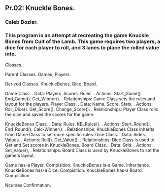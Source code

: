 ## Pr.02: Knuckle Bones.
### Caleb Dozier.
### This program is an attempt at recreating the game Knuckle Bones from Cult of the Lamb. This game requires two players, a dice for each player to roll, and 3 lanes to place the rolled value into.

Classes.

Parent Classes.
Games, Players.

Derived Classes.
KnuckleBones, Dice, Board.

Game Class.
   . Data: Players. Scores. Rules.
   . Actions: Start_Game(). End_Game(). Get_Winner(). 
   . Relationships: Game Class sets the rules and layout for the players.
Player Class.
   . Data: Name. Score. Stats.
   . Actions: Roll_Dice(). Get_Score(). Change_Score().
   . Relationships: Player Class rolls the dice and saves the scores for the game.

KnuckleBones Class.
   . Data: Rules. KB_Rules().
   . Actions: Start_Round(). End_Round(). Calc-Winner(). 
   . Relationships: KnuckleBones Class inherits from Game Class to set more specific rules.
Dice Class.
   . Data: Sides. Values.
   . Actions: Roll(). Get_Value().
   . Relationships: Dice Class is used to Get and Set scores in KnuckleBones.
Board Class.
   . Data: Grid.
   . Actions: Set_Value(), 
   . Relationships: Board Class is used by KnuckleBones to set the game's layout.

   Game has-a Player.   Compisition.
   KnuckleBones is-a Game.  Inheritance.
   KnuckleBones has-a Dice.  Compisition.
   KnuckleBones has-a Board. Compisition

Ncurses Confirmation.

